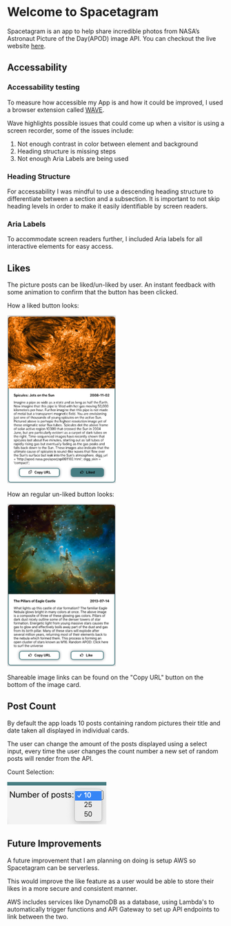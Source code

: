 # Welcome to Spacetagram


  Spacetagram is an app to help share incredible photos from NASA’s Astronaut Picture of the Day(APOD) image API. You can checkout the live website [here](https://spacetagramy.netlify.app/). 
  

## Accessability

### Accessability testing

To measure how accessible my App is and how it could be improved, I used a browser extension called [WAVE](https://wave.webaim.org/).

Wave highlights possible issues that could come up when a visitor is using a screen recorder, some of the issues include: 
1. Not enough contrast in color between element and background
2. Heading structure is missing steps
3. Not enough Aria Labels are being used


### Heading Structure

  For accessability I was mindful to use a descending heading structure to differentiate between a section and a subsection. It is important to not skip heading levels in order to make it easily identifiable by screen readers. 


### Aria Labels

To accommodate screen readers further, I included Aria labels for all interactive elements for easy access.


## Likes

  The picture posts can be liked/un-liked by user. An instant feedback with some animation to confirm that the button has been clicked. 
  

  <p float="left">
  <p>How a liked button looks:</p>
  <img src="public/liked.png" width="50%" height="50%" />
  <p>How an regular un-liked button looks:</p>
  <img src="public/notLiked.png" width="50%" height="50%"/> 
</p>

  Shareable image links can be found on the "Copy URL" button on the bottom of the image card.

## Post Count


By default the app loads 10 posts containing random pictures their title and date taken all displayed in individual cards.

The user can change the amount of the posts displayed using a select input, every time the user changes the count number a new set of random posts will render from the API. 

Count Selection:

![Picture of count input](public/count.png)


## Future Improvements

A future improvement that I am planning on doing is setup AWS so Spacetagram can be serverless. 

This would improve the like feature as a user would be able to store their likes in a more secure and consistent manner.

AWS includes services like DynamoDB as a database, using Lambda's to automatically trigger functions and API Gateway to set up API endpoints to link between the two.